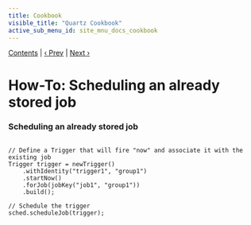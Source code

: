 ```yaml
---
title: Cookbook
visible_title: "Quartz Cookbook"
active_sub_menu_id: site_mnu_docs_cookbook
---
```

<div class="secNavPanel"><a href=".">Contents</a> | <a href="StoreJob.html">&lsaquo;&nbsp;Prev</a> | <a href="UpdateJob.html">Next&nbsp;&rsaquo;</a></div>





# How-To: Scheduling an already stored job

### Scheduling an already stored job

<pre class="prettyprint highlight"><code class="language-java" data-lang="java">
// Define a Trigger that will fire "now" and associate it with the existing job
Trigger trigger = newTrigger()
    .withIdentity("trigger1", "group1")
    .startNow()
    .forJob(jobKey("job1", "group1"))
    .build();

// Schedule the trigger
sched.scheduleJob(trigger);
</code></pre>
